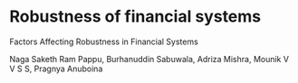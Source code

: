 # Robustness of financial systems
Factors Affecting Robustness in Financial Systems

Naga Saketh Ram Pappu, Burhanuddin Sabuwala, Adriza Mishra, Mounik V V S S, Pragnya Anuboina
